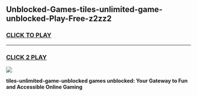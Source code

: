 
## Unblocked-Games-tiles-unlimited-game-unblocked-Play-Free-z2zz2
<h3>
<a href="https://premium76.site?title=tiles-unlimited-game-unblocked&ref=23A">CLICK TO PLAY</a></h3>
<hr>

<h3>
<a href="https://premium76.site?title=tiles-unlimited-game-unblocked&ref=23A">CLICK 2 PLAY</a>
  
</h3>

<a href="https://premium76.site?title=tiles-unlimited-game-unblocked&ref=23A"><img src="https://clearcache.store/games.png"></a>


**tiles-unlimited-game-unblocked games unblocked: Your Gateway to Fun and Accessible Online Gaming**
